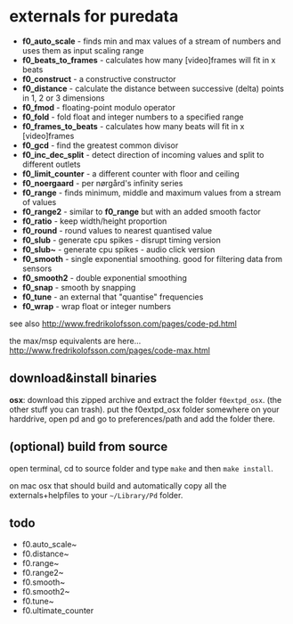 externals for puredata
======================

* **f0_auto_scale** - finds min and max values of a stream of numbers and uses them as input scaling range
* **f0_beats_to_frames** - calculates how many [video]frames will fit in x beats
* **f0_construct** - a constructive constructor
* **f0_distance** - calculate the distance between successive (delta) points in 1, 2 or 3 dimensions
* **f0_fmod** - floating-point modulo operator
* **f0_fold** - fold float and integer numbers to a specified range
* **f0_frames_to_beats** - calculates how many beats will fit in x [video]frames
* **f0_gcd** - find the greatest common divisor
* **f0_inc_dec_split** - detect direction of incoming values and split to different outlets
* **f0_limit_counter** - a different counter with floor and ceiling
* **f0_noergaard** - per nørgård's infinity series
* **f0_range** - finds minimum, middle and maximum values from a stream of values
* **f0_range2** - similar to **f0_range** but with an added smooth factor
* **f0_ratio** - keep width/height proportion
* **f0_round** - round values to nearest quantised value
* **f0_slub** - generate cpu spikes - disrupt timing version
* **f0_slub~** - generate cpu spikes - audio click version
* **f0_smooth** - single exponential smoothing. good for filtering data from sensors
* **f0_smooth2** - double exponential smoothing
* **f0_snap** - smooth by snapping
* **f0_tune** - an external that "quantise" frequencies
* **f0_wrap** - wrap float or integer numbers

see also <http://www.fredrikolofsson.com/pages/code-pd.html>

the max/msp equivalents are here... <http://www.fredrikolofsson.com/pages/code-max.html>

download&install binaries
-------------------------
**osx**: download this zipped archive and extract the folder `f0extpd_osx`.  (the other stuff you can trash).  put the f0extpd_osx folder somewhere on your harddrive, open pd and go to preferences/path and add the folder there.

(optional) build from source
----------------------------
open terminal, cd to source folder and type `make` and then `make install`.

on mac osx that should build and automatically copy all the externals+helpfiles to your `~/Library/Pd` folder.

todo
----
* f0.auto_scale~
* f0.distance~
* f0.range~
* f0.range2~
* f0.smooth~
* f0.smooth2~
* f0.tune~
* f0.ultimate_counter
